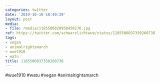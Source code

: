 ```yaml
---
categories: twitter
date: '2019-10-19 10:40:39'
layout: post
media:
- file: /media/1185506020950450176.jpg
ref: https://twitter.com/schwarzlichtwue/status/1185506037350260738
tags:
- vegan
- animalrightsmarch
- wue1910
- watu
title: 1185506037350260738
---
```

#wue1910 #watu #vegan #animalrightsmarch  